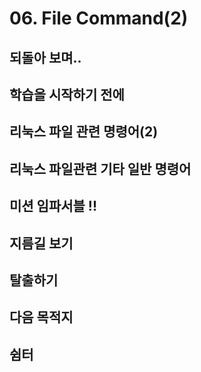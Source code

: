 # 06. File Command\(2\)

## 되돌아 보며.. 

## 학습을 시작하기 전에

##  리눅스 파일 관련 명령어\(2\) 

## 리눅스 파일관련 기타 일반 명령어

##  미션 임파서블 !! 

## 지름길 보기

##  탈출하기 

## 다음 목적지 

## 쉼터

